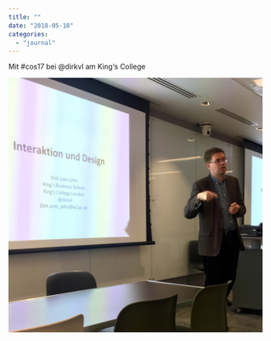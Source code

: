 ```yaml
---
title: ""
date: "2018-05-10"
categories: 
  - "journal"
---
```


Mit #cos17 bei @dirkvl am King‘s College

![](images/ddd361d038.jpg)
